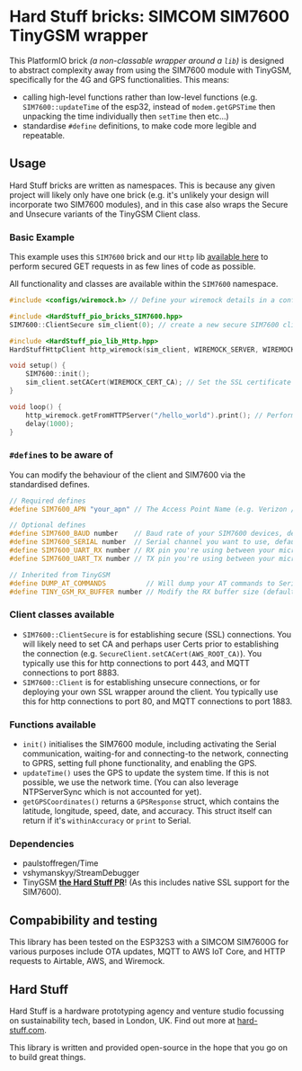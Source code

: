 # **Hard Stuff** bricks: SIMCOM SIM7600 TinyGSM wrapper

This PlatformIO brick _(a non-classable wrapper around a `lib`)_ is designed to abstract complexity away from using the SIM7600 module with TinyGSM, specifically for the 4G and GPS functionalities. This means:

-   calling high-level functions rather than low-level functions (e.g. `SIM7600::updateTime` of the esp32, instead of `modem.getGPSTime` then unpacking the time individually then `setTime` then etc...)
-   standardise `#define` definitions, to make code more legible and repeatable.

## Usage

Hard Stuff bricks are written as namespaces. This is because any given project will likely only have one brick (e.g. it's unlikely your design will incorporate two SIM7600 modules), and in this case also wraps the Secure and Unsecure variants of the TinyGSM Client class.

### Basic Example

This example uses this `SIM7600` brick and our `Http` lib [available here](https://github.com/Hard-Stuff/HardStuff-piolib-HTTP) to perform secured GET requests in as few lines of code as possible.

All functionality and classes are available within the `SIM7600` namespace.

```cpp
#include <configs/wiremock.h> // Define your wiremock details in a config

#include <HardStuff_pio_bricks_SIM7600.hpp>
SIM7600::ClientSecure sim_client(0); // create a new secure SIM7600 client (SSL-secure ready), on MUX 0

#include <HardStuff_pio_lib_Http.hpp>
HardStuffHttpClient http_wiremock(sim_client, WIREMOCK_SERVER, WIREMOCK_PORT); // Create an HTTP wrapper around the client

void setup() {
    SIM7600::init();
    sim_client.setCACert(WIREMOCK_CERT_CA); // Set the SSL certificate for secure communication between client and server.
}

void loop() {
    http_wiremock.getFromHTTPServer("/hello_world").print(); // Perform a get request on the /hello_world endpoint and print the HTTP response.
    delay(1000);
}
```

### `#define`s to be aware of

You can modify the behaviour of the client and SIM7600 via the standardised defines.

```cpp
// Required defines
#define SIM7600_APN "your_apn" // The Access Point Name (e.g. Verizon / Three) of your SIM card

// Optional defines
#define SIM7600_BAUD number    // Baud rate of your SIM7600 devices, defaults to 115200
#define SIM7600_SERIAL number  // Serial channel you want to use, default is Serial1 (with Serial being reserved for your Serial.print()s)
#define SIM7600_UART_RX number // RX pin you're using between your microcontroller and the SIM7600, default varies depending on microcontroller.
#define SIM7600_UART_TX number // TX pin you're using between your microcontroller and the SIM7600, default varies depending on microcontroller.

// Inherited from TinyGSM
#define DUMP_AT_COMMANDS          // Will dump your AT commands to Serial. Very useful for debugging, remove in production code!
#define TINY_GSM_RX_BUFFER number // Modify the RX buffer size (default is 1024). Depends on your microcontroller.
```

### Client classes available

-   `SIM7600::ClientSecure` is for establishing secure (SSL) connections. You will likely need to set CA and perhaps user Certs prior to establishing the connection (e.g. `SecureClient.setCACert(AWS_ROOT_CA)`). You typically use this for http connections to port 443, and MQTT connections to port 8883.
-   `SIM7600::Client` is for establishing unsecure connections, or for deploying your own SSL wrapper around the client. You typically use this for http connections to port 80, and MQTT connections to port 1883.

### Functions available

-   `init()` initialises the SIM7600 module, including activating the Serial communication, waiting-for and connecting-to the network, connecting to GPRS, setting full phone functionality, and enabling the GPS.
-   `updateTime()` uses the GPS to update the system time. If this is not possible, we use the network time. (You can also leverage NTPServerSync which is not accounted for yet).
-   `getGPSCoordinates()` returns a `GPSResponse` struct, which contains the latitude, longitude, speed, date, and accuracy. This struct itself can return if it's `withinAccuracy` or `print` to Serial.

### Dependencies

-   paulstoffregen/Time
-   vshymanskyy/StreamDebugger
-   TinyGSM **[the Hard Stuff PR](github.com:Hard-Stuff/TinyGSM.git)**! (As this includes native SSL support for the SIM7600).

## Compabibility and testing

This library has been tested on the ESP32S3 with a SIMCOM SIM7600G for various purposes include OTA updates, MQTT to AWS IoT Core, and HTTP requests to Airtable, AWS, and Wiremock.

## Hard Stuff

Hard Stuff is a hardware prototyping agency and venture studio focussing on sustainability tech, based in London, UK.
Find out more at [hard-stuff.com](hard-stuff.com).

This library is written and provided open-source in the hope that you go on to build great things.
